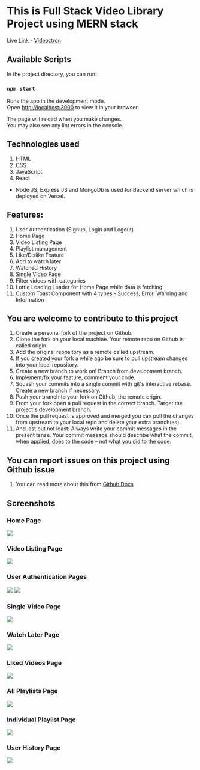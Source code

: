 # This is Full Stack Video Library Project using MERN stack

Live Link - [Videoztron](https://videoztron-dev-branch.netlify.app/)

## Available Scripts

In the project directory, you can run:

### `npm start`

Runs the app in the development mode.\
Open [http://localhost:3000](http://localhost:3000) to view it in your browser.

The page will reload when you make changes.\
You may also see any lint errors in the console.

## Technologies used 
1. HTML
2. CSS
3. JavaScript
4. React

- Node JS, Express JS and MongoDb is used for Backend server which is deployed on Vercel.

## Features:
1. User Authentication (Signup, Login and Logout)
2. Home Page
3. Video Listing Page
4. Playlist management
5. Like/Dislike Feature
6. Add to watch later
7. Watched History
8. Single Video Page
9. Filter videos with categories
10. Lottie Loading Loader for Home Page while data is fetching
11. Custom Toast Component with 4 types - Success, Error, Warning and Information

## You are welcome to contribute to this project 
1. Create a personal fork of the project on Github.
2. Clone the fork on your local machine. Your remote repo on Github is called origin.
3. Add the original repository as a remote called upstream.
4. If you created your fork a while ago be sure to pull upstream changes into your local repository.
5. Create a new branch to work on! Branch from development branch.
6. Implement/fix your feature, comment your code.
7. Squash your commits into a single commit with git's interactive rebase. Create a new branch if necessary.
8. Push your branch to your fork on Github, the remote origin.
9. From your fork open a pull request in the correct branch. Target the project's development branch.
10. Once the pull request is approved and merged you can pull the changes from upstream to your local repo and delete your extra branch(es).
11. And last but not least: Always write your commit messages in the present tense. Your commit message should describe what the commit, when applied, does to the code – not what you did to the code.

## You can report issues on this project using Github issue 
1. You can read more about this from [Github Docs](https://docs.github.com/en/issues/tracking-your-work-with-issues/creating-an-issue)

## Screenshots

### Home Page
![](https://github.com/Naman-Saxena1/Videoztron-Video_Library/blob/development/src/Assets/Screenshots/Videoztron-HomePage-1.PNG)

### Video Listing Page
![](https://github.com/Naman-Saxena1/Videoztron-Video_Library/blob/development/src/Assets/Screenshots/Videoztron-VideoListingPage-1.PNG)

### User Authentication Pages
![](https://github.com/Naman-Saxena1/Videoztron-Video_Library/blob/development/src/Assets/Screenshots/Videoztron-SignupPage-1.PNG)
![](https://github.com/Naman-Saxena1/Videoztron-Video_Library/blob/development/src/Assets/Screenshots/Videoztron-LoginPage-1.PNG)

### Single Video Page
![](https://github.com/Naman-Saxena1/Videoztron-Video_Library/blob/development/src/Assets/Screenshots/Videoztron-IndividualVideoPage-1.PNG)

### Watch Later Page
![](https://github.com/Naman-Saxena1/Videoztron-Video_Library/blob/development/src/Assets/Screenshots/Videoztron-WatchLaterPage-1.PNG)

### Liked Videos Page
![](https://github.com/Naman-Saxena1/Videoztron-Video_Library/blob/development/src/Assets/Screenshots/Videoztron-LikedVideosPage-1.PNG)

### All Playlists Page
![](https://github.com/Naman-Saxena1/Videoztron-Video_Library/blob/development/src/Assets/Screenshots/Videoztron-AllPlaylistsPage-1.PNG)

### Individual Playlist Page
![](https://github.com/Naman-Saxena1/Videoztron-Video_Library/blob/development/src/Assets/Screenshots/Videoztron-IndividualPlaylistPage-1.PNG)

### User History Page
![](https://github.com/Naman-Saxena1/Videoztron-Video_Library/blob/development/src/Assets/Screenshots/Videoztron-UserHistoryPage-1.PNG)
